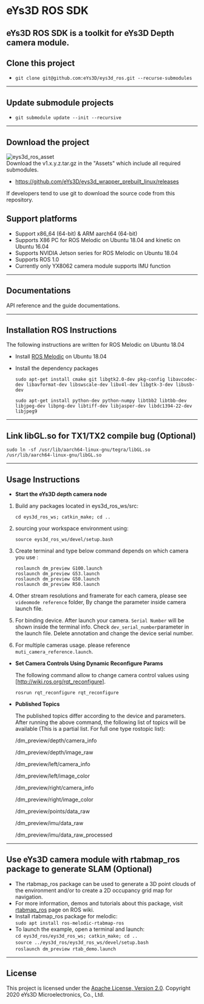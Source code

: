 # **eYs3D ROS SDK**

eYs3D ROS SDK is a toolkit for eYs3D Depth camera module.
----------
## Clone this project

* `git clone git@github.com:eYs3D/eys3d_ros.git --recurse-submodules`
----------
## Update submodule projects

* `git submodule update --init --recursive`
----------
## Download the project

![eys3d_ros_asset](https://user-images.githubusercontent.com/70574111/181670170-577c7f0a-4866-441e-b5f7-8f69a72b484d.png)<br>
Download the v1.x.y.z.tar.gz in the "Assets" which include all required submodules. <br>
* https://github.com/eYs3D/eys3d_wrapper_prebuilt_linux/releases

If developers tend to use git to download the source code from this repository.

## Support platforms

* Support x86_64 (64-bit) & ARM aarch64 (64-bit)
* Supports X86 PC for ROS Melodic on Ubuntu 18.04 and kinetic on Ubuntu 16.04
* Supports NVIDIA Jetson series for ROS Melodic on Ubuntu 18.04
* Supports ROS 1.0
* Currently only YX8062 camera module supports IMU function

----------

## Documentations

API reference and the guide documentations.

----------

## Installation ROS Instructions

The following instructions are written for ROS Melodic on Ubuntu 18.04  

- Install [ROS Melodic][1] on Ubuntu 18.04  
- Install the dependency packages    

    `sudo apt-get install cmake git libgtk2.0-dev pkg-config libavcodec-dev libavformat-dev libswscale-dev libv4l-dev libgtk-3-dev libusb-dev`  

    `sudo apt-get install python-dev python-numpy libtbb2 libtbb-dev libjpeg-dev libpng-dev libtiff-dev libjasper-dev libdc1394-22-dev libjpeg9` 

----------

## Link libGL.so for TX1/TX2 compile bug (Optional)

  `sudo ln -sf /usr/lib/aarch64-linux-gnu/tegra/libGL.so /usr/lib/aarch64-linux-gnu/libGL.so`
  
----------

## Usage Instructions

 - **Start the eYs3D depth camera node**
 1. Build any packages located in eys3d_ros_ws/src:
 
    `cd eys3d_ros_ws; catkin_make; cd ..`
 
 2. sourcing your workspace environment using:  

    `source eys3d_ros_ws/devel/setup.bash`

 3. Create terminal and type below command depends on which camera you use :  

    `roslaunch dm_preview G100.launch`  
    `roslaunch dm_preview G53.launch`  
    `roslaunch dm_preview G50.launch`  
    `roslaunch dm_preview R50.launch`  

 4. Other stream resolutions and framerate for each camera, please see `videomode reference` folder, By change the parameter inside camera launch file.  

 5. For binding device. After launch your camera. `Serial Number` will be shown inside the terminal info. Check `dev_serial_number`parameter in the launch file. Delete annotation and change the device serial number.

 6. For multiple cameras usage. please reference `muti_camera_reference.launch`.  

 - **Set Camera Controls Using Dynamic Reconfigure Params**
 
    The following command allow to change camera control values using [http://wiki.ros.org/rqt_reconfigure].  

    `rosrun rqt_reconfigure rqt_reconfigure`  

 - **Published Topics**  

    The published topics differ according to the device and parameters. After running the above command, the following list of topics will be available (This is a partial list. For full one type rostopic list):  

    /dm_preview/depth/camera_info  
    
    /dm_preview/depth/image_raw  
    
    /dm_preview/left/camera_info  
    
    /dm_preview/left/image_color  
    
    /dm_preview/right/camera_info  
    
    /dm_preview/right/image_color  
    
    /dm_preview/points/data_raw  
    
    /dm_preview/imu/data_raw  
    
    /dm_preview/imu/data_raw_processed  

----------
## Use eYs3D camera module with rtabmap_ros package to generate SLAM (Optional)
- The rtabmap_ros package can be used to generate a 3D point clouds of the environment and/or to create a 2D occupancy grid map for navigation.
- For more information, demos and tutorials about this package, visit [rtabmap_ros](http://wiki.ros.org/rtabmap_ros) page on ROS wiki.
- Install rtabmap_ros package for melodic:  
    `sudo apt install ros-melodic-rtabmap-ros`  
- To launch the example, open a terminal and launch:  
    `cd eys3d_ros/eys3d_ros_ws; catkin_make; cd ..`  
    `source ../eys3d_ros/eys3d_ros_ws/devel/setup.bash`  
    `roslaunch dm_preview rtab_demo.launch` 
----------

 ## License

This project is licensed under the [Apache License, Version 2.0](/LICENSE). Copyright 2020 eYs3D Microelectronics, Co., Ltd.


  [1]: http://wiki.ros.org/melodic/Installation/Ubuntu
